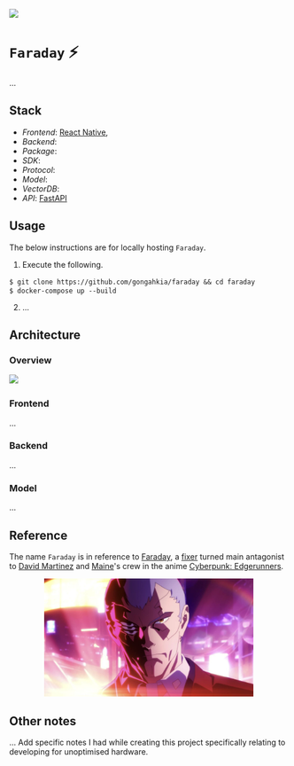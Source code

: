 [![](https://img.shields.io/badge/faraday_1.0.0-passing-green)](https://github.com/gongahkia/faraday/releases/tag/1.0.0) 

# `Faraday` ⚡️

...

## Stack

* *Frontend*: [React Native](), 
* *Backend*: 
* *Package*: 
* *SDK*: 
* *Protocol*: 
* *Model*: 
* *VectorDB*: 
* *API*: [FastAPI](https://fastapi.tiangolo.com/)

## Usage

The below instructions are for locally hosting `Faraday`.

1. Execute the following.

```console
$ git clone https://github.com/gongahkia/faraday && cd faraday
$ docker-compose up --build
```

2. ...

## Architecture

### Overview

![](./asset/reference/architecture.png)

### Frontend

...

### Backend

...

### Model

...

## Reference

The name `Faraday` is in reference to [Faraday](https://cyberpunk.fandom.com/wiki/Faraday), a [fixer](https://cyberpunk.fandom.com/wiki/Fixer) turned main antagonist to [David Martinez](https://cyberpunk.fandom.com/wiki/David_Martinez) and [Maine](https://cyberpunk.fandom.com/wiki/Maine_(Edgerunners))'s crew in the anime [Cyberpunk: Edgerunners](https://cyberpunk.fandom.com/wiki/Cyberpunk:_Edgerunners).

<div align="center">
    <img src="./asset/logo/faraday.jpeg" width="75%">
</div>

## Other notes

... Add specific notes I had while creating this project specifically relating to developing for unoptimised hardware.